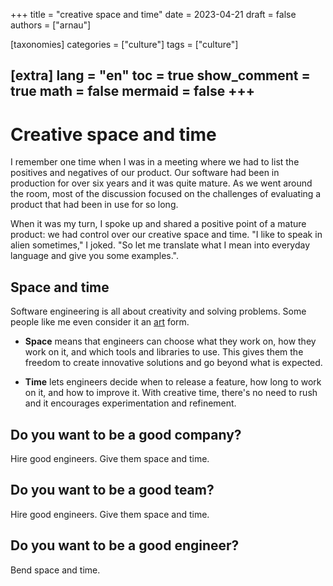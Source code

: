 +++
title = "creative space and time"
date = 2023-04-21
draft = false
authors = ["arnau"]

[taxonomies]
categories = ["culture"]
tags = ["culture"]

[extra]
lang = "en"
toc = true
show_comment = true
math = false
mermaid = false
+++
---

# Creative space and time

I remember one time when I was in a meeting where we had to list the positives and negatives of our product. Our software had been in production for over six years and it was quite mature. As we went around the room, most of the discussion focused on the challenges of evaluating a product that had been in use for so long.

When it was my turn, I spoke up and shared a positive point of a mature product: we had control over our creative space and time. "I like to speak in alien sometimes," I joked. "So let me translate what I mean into everyday language and give you some examples.".

## Space and time

Software engineering is all about creativity and solving problems. Some people like me even consider it an [art](https://arnaudiaz.com/blog/programming-as-an-art/) form.

- **Space** means that engineers can choose what they work on, how they work on it, and which tools and libraries to use. This gives them the freedom to create innovative solutions and go beyond what is expected.

- **Time** lets engineers decide when to release a feature, how long to work on it, and how to improve it. With creative time, there's no need to rush and it encourages experimentation and refinement.

## Do you want to be a good company?

Hire good engineers. Give them space and time.

## Do you want to be a good team?

Hire good engineers. Give them space and time.

## Do you want to be a good engineer?

Bend space and time.